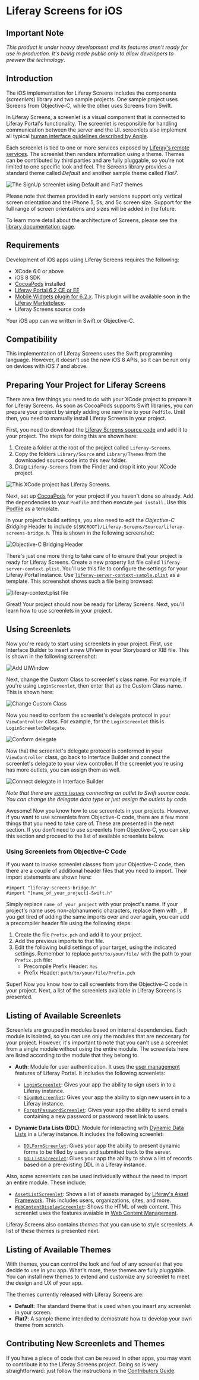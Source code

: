 # Liferay Screens for iOS

## Important Note

*This product is under heavy development and its features aren't ready for use in production. It's being made public only to allow developers to preview the technology*.

## Introduction

The iOS implementation for Liferay Screens includes the components (*screenlets*) library and two sample projects. One sample project uses Screens from Objective-C, while the other uses Screens from Swift.

In Liferay Screens, a screenlet is a visual component that is connected to Liferay Portal's functionality. The screenlet is responsible for handling communication between the server and the UI. screenlets also implement all typical [human interface guidelines described by Apple](https://developer.apple.com/library/ios/documentation/userexperience/conceptual/mobilehig/).

Each screenlet is tied to one or more services exposed by [Liferay's remote services](https://www.liferay.com/documentation/liferay-portal/6.2/development/-/ai/accessing-services-remotely-liferay-portal-6-2-dev-guide-05-en). The screenlet then renders information using a theme. Themes can be contributed by third parties and are fully pluggable, so you're not limited to one specific look and feel. The Screens library provides a standard theme called *Default*  and another sample theme called *Flat7*.

![The SignUp screenlet using Default and Flat7 themes](Documentation/Images/signup.png)

Please note that themes provided in early versions support only vertical screen orientation and the iPhone 5, 5s, and 5c screen size. Support for the full range  of screen orientations and sizes will be added in the future.

To learn more detail about the architecture of Screens, please see the [library documentation page](https://github.com/liferay/liferay-screens/tree/master/ios/Library/README.md).

## Requirements

Development of iOS apps using Liferay Screens requires the following: 

  - XCode 6.0 or above
  - iOS 8 SDK
  - [CocoaPods](http://cocoapods.org) installed
  - [Liferay Portal 6.2 CE or EE](http://www.liferay.com/downloads/liferay-portal/available-releases)
  - [Mobile Widgets plugin for 6.2.x](https://github.com/liferay/liferay-plugins/tree/6.2.x/webs/mobile-widgets-web). 
    This plugin will be available soon in the [Liferay Marketplace](https://www.liferay.com/marketplace).
  - Liferay Screens source code

Your iOS app can we written in Swift or Objective-C.

## Compatibility

This implementation of Liferay Screens uses the Swift programming language. However, it doesn't use the new iOS 8 APIs, so it can be run only on devices with iOS 7 and above.

## Preparing Your Project for Liferay Screens

There are a few things you need to do with your XCode project to prepare it for Liferay Screens. As soon as CocoaPods supports Swift libraries, you can prepare your project by simply adding one new line to your `Podfile`. Until then, you need to manually install Liferay Screens in your project.

First, you need to download the [Liferay Screens source code](https://github.com/liferay/liferay-screens/archive/master.zip) and add it to your project. The steps for doing this are shown here:

1. Create a folder at the root of the project called `Liferay-Screens`.
2. Copy the folders `Library/Source` and `Library/Themes` from the downloaded 
   source code into this new folder.
3. Drag `Liferay-Screens` from the Finder and drop it into your XCode project.

![This XCode project has Liferay Screens.](Documentation/Images/project-setup.png)

Next, set up [CocoaPods](http://cocoapods.org) for your project if you haven't done so already. Add the dependencies to your `Podfile` and then execute `pod install`. Use this [Podfile](https://github.com/liferay/liferay-screens/tree/master/ios/Library/Podfile) as a template.    

In your project's build settings, you also need to edit the *Objective-C Bridging* Header to include `${SRCROOT}/Liferay-Screens/Source/liferay-screens-bridge.h`. This is shown in the following screenshot:

![Objective-C Bridging Header](Documentation/Images/project-header.png)

There's just one more thing to take care of to ensure that your project is ready for Liferay Screens. Create a new property list file called `liferay-server-context.plist`. You'll use this file to configure the settings for your Liferay Portal instance. Use [`liferay-server-context-sample.plist`](https://github.com/liferay/liferay-screens/tree/master/ios/Library/Source/liferay-server-context-sample.plist) as a template. This screenshot shows such a file being browsed:

![liferay-context.plist file](Documentation/Images/liferay-context.png)

Great! Your project should now be ready for Liferay Screens. Next, you'll learn how to use screenlets in your project.

## Using Screenlets

Now you're ready to start using screenlets in your project. First, use Interface Builder to insert a new UIView in your Storyboard or XIB file. This is shown in the following screenshot:

![Add UIWindow](Documentation/Images/add-uiwindow.png "Add UIWindow")

Next, change the Custom Class to screenlet's class name. For example, if you're using `LoginScreenlet`, then enter that as the Custom Class name. This is shown here:

![Change Custom Class](Documentation/Images/custom-class.png "Change Custom Class")

Now you need to conform the screenlet's delegate protocol in your `ViewController` class. For example, for the `LoginScreenlet` this is `LoginScreenletDelegate`.

![Conform delegate](Documentation/Images/conform-delegate.png "Conform delegate")

Now that the screenlet's delegate protocol is conformed in your `ViewController` class, go back to Interface Builder and connect the screenlet's delegate to your view controller. If the screenlet you're using has more outlets, you can assign them as well.

![Connect delegate in Interface Builder](Documentation/Images/xcode-delegate.png "Connect delegate in Interface Builder")

*Note that there are [some issues](http://stackoverflow.com/questions/26180268/interface-builder-iboutlet-and-protocols-for-delegate-and-datasource-in-swift/26180481#26180481) connecting an outlet to Swift source code. You can change the delegate data type or just assign the outlets by code.*

Awesome! Now you know how to use screenlets in your projects. However, if you want to use screenlets from Objective-C code, there are a few more things that you need to take care of. These are presented in the next section. If you don't need to use screenlets from Objective-C, you can skip this section and proceed to the list of available screenlets below.

### Using Screenlets from Objective-C Code

If you want to invoke screenlet classes from your Objective-C code, then there are a couple of additional header files that you need to import. Their import statements are shown here:

    #import "liferay-screens-bridge.h"
    #import "[name_of_your_project]-Swift.h"
    
Simply replace `name_of_your_project` with your project's name. If your project's name uses non-alphanumeric characters, replace them with `_`. If you get tired of adding the same imports over and over again, you can add a precompiler header file using the following steps:

1. Create the file `Prefix.pch` and add it to your project.
2. Add the previous imports to that file.
3. Edit the following build settings of your target, using the indicated settings. Remember to replace `path/to/your/file/` with the path to your `Prefix.pch` file:
	- Precompile Prefix Header: `Yes`
	- Prefix Header: `path/to/your/file/Prefix.pch`

Super! Now you know how to call screenlets from the Objective-C code in your project. Next, a list of the screenlets available in Liferay Screens is presented.
    
## Listing of Available Screenlets

Screenlets are grouped in modules based on internal dependencies. Each module is isolated, so you can use only the modules that are neccesary for your project. However, it's important to note that you can't use a screenlet from a single module without using the entire module. The screenlets here are listed according to the module that they belong to.

- **Auth**: Module for user authentication. It uses the [user management](https://www.liferay.com/documentation/liferay-portal/6.2/user-guide/-/ai/management-liferay-portal-6-2-user-guide-16-en) features of Liferay Portal. It includes the following screenlets:

	- [`LoginScreenlet`](Documentation/LoginScreenlet.md): Gives your app the ability to sign users in to a Liferay instance.
	- [`SignUpScreenlet`](Documentation/SignUpScreenlet.md): Gives your app the ability to sign new users in to a Liferay instance.
	- [`ForgotPasswordScreenlet`](Documentation/ForgotPasswordScreenlet.md): Gives your app the ability to send emails containing a new password or password reset link to users.

- **Dynamic Data Lists (DDL)**: Module for interacting with [Dynamic Data Lists](https://www.liferay.com/documentation/liferay-portal/6.2/user-guide/-/ai/using-web-forms-and-dynamic-data-lists-liferay-portal-6-2-user-guide-10-en) in a Liferay instance. It includes the following screenlet:

	- [`DDLFormScreenlet`](Documentation/DDLFormScreenlet.md): Gives your app the ability to present dynamic forms to be filled by users and submitted back to the server.
	- [`DDLListScreenlet`](Documentation/DDLListScreenlet.md): Gives your app the ability to show a list of records based on a pre-existing DDL in a Liferay instance.

Also, some screenlets can be used individually without the need to import an entire module. These include:

- [`AssetListScreenlet`](Documentation/AssetListScreenlet.md): Shows a list of assets managed by [Liferay's Asset Framework](https://www.liferay.com/documentation/liferay-portal/6.2/development/-/ai/asset-framework-liferay-portal-6-2-dev-guide-06-en). This includes users, organizations, sites, and more.
- [`WebContentDisplayScreenlet`](Documentation/WebContentDisplayScreenlet.md): Shows the HTML of web content. This screenlet uses the features avaiable in [Web Content Management](https://www.liferay.com/documentation/liferay-portal/6.2/user-guide/-/ai/web-content-management-liferay-portal-6-2-user-guide-02-en).

Liferay Screens also contains *themes* that you can use to style screenlets. A list of these themes is presented next.
	  
## Listing of Available Themes

With themes, you can control the look and feel of any screenlet that you decide to use in you app. What's more, these themes are fully pluggable. You can install new themes to extend and customize any screenlet to meet the design and UX of your app.

The themes currently released with Liferay Screens are:

  - **Default**: The standard theme that is used when you insert any screenlet in your screen.
  - **Flat7**: A sample theme intended to demostrate how to develop your own theme from scratch.

## Contributing New Screenlets and Themes

If you have a piece of code that can be reused in other apps, you may want to contribute it to the Liferay Screens project. Doing so is very straightforward: just follow the instructions in the [Contributors Guide](https://github.com/liferay/liferay-screens/tree/master/CONTRIBUTING.md).
<!-- 
Some kind of conclusion or related links/next steps is needed.
- Nick
-->
